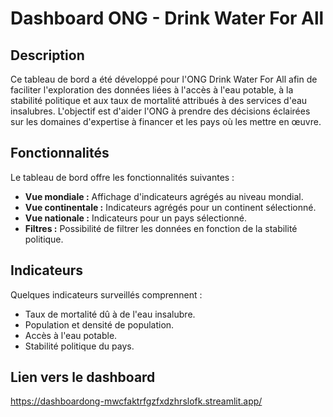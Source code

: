 # Dashboard ONG - Drink Water For All

## Description

Ce tableau de bord a été développé pour l'ONG Drink Water For All afin de faciliter l'exploration des données liées à l'accès à l'eau potable, à la stabilité politique et aux taux de mortalité attribués à des services d'eau insalubres. L'objectif est d'aider l'ONG à prendre des décisions éclairées sur les domaines d'expertise à financer et les pays où les mettre en œuvre.

## Fonctionnalités

Le tableau de bord offre les fonctionnalités suivantes :

- **Vue mondiale :** Affichage d'indicateurs agrégés au niveau mondial.
- **Vue continentale :** Indicateurs agrégés pour un continent sélectionné.
- **Vue nationale :** Indicateurs pour un pays sélectionné.
- **Filtres :** Possibilité de filtrer les données en fonction de la stabilité politique.

## Indicateurs

Quelques indicateurs surveillés comprennent :

- Taux de mortalité dû à de l'eau insalubre.
- Population et densité de population.
- Accès à l'eau potable.
- Stabilité politique du pays.

## Lien vers le dashboard

https://dashboardong-mwcfaktrfgzfxdzhrslofk.streamlit.app/
